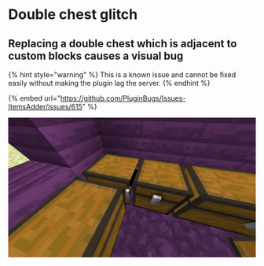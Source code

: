 # Double chest glitch

## Replacing a double chest which is adjacent to custom blocks causes a visual bug

{% hint style="warning" %}
This is a known issue and cannot be fixed easily without making the plugin lag the server.
{% endhint %}

{% embed url="https://github.com/PluginBugs/Issues-ItemsAdder/issues/615" %}

![](<../../.gitbook/assets/image_(37).png>)
